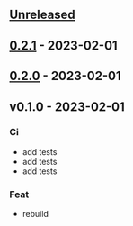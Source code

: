 <a name="unreleased"></a>
## [Unreleased]


<a name="0.2.1"></a>
## [0.2.1] - 2023-02-01

<a name="0.2.0"></a>
## [0.2.0] - 2023-02-01

<a name="v0.1.0"></a>
## v0.1.0 - 2023-02-01
### Ci
- add tests
- add tests
- add tests

### Feat
- rebuild


[Unreleased]: /compare/0.2.1...HEAD
[0.2.1]: /compare/0.2.0...0.2.1
[0.2.0]: /compare/v0.1.0...0.2.0
